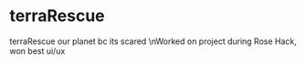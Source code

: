 # terraRescue
terraRescue our planet bc its scared
\nWorked on project during Rose Hack, won best ui/ux
